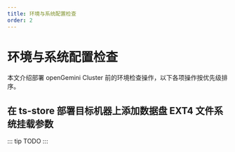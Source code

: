 ```yaml
---
title: 环境与系统配置检查
order: 2
---
```


# 环境与系统配置检查

本文介绍部署 openGemini Cluster 前的环境检查操作，以下各项操作按优先级排序。

## 在 ts-store 部署目标机器上添加数据盘 EXT4 文件系统挂载参数

::: tip
TODO
:::
